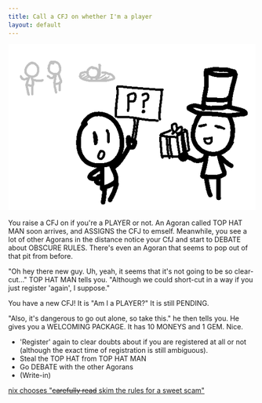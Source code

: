 ```yaml
---
title: Call a CFJ on whether I'm a player
layout: default
---
```



![The player is holding a sign that says "P?" towards a man wearing a tophat, who is presenting a gift to the player. In the background, two players talk and one appears from the hole.](../images/update1.png)

You raise a CFJ on if you're a PLAYER or not. An Agoran called TOP HAT MAN
soon arrives, and ASSIGNS the CFJ to emself. Meanwhile, you see a lot of
other Agorans in the distance notice your CfJ and start to DEBATE about
OBSCURE RULES. There's even an Agoran that seems to pop out of that pit
from before.

"Oh hey there new guy. Uh, yeah, it seems that it's not going to be so
clear-cut..." TOP HAT MAN tells you. "Although we could short-cut in a way
if you just register 'again', I suppose."

You have a new CFJ! It is "Am I a PLAYER?" It is still PENDING.

"Also, it's dangerous to go out alone, so take this." he then tells you. He
gives you a WELCOMING PACKAGE. It has 10 MONEYS and 1 GEM. Nice.

- 'Register' again to clear doubts about if you are registered at all or
not (although the exact time of registration is still ambiguous).
- Steal the TOP HAT from TOP HAT MAN
- Go DEBATE with the other Agorans
- (Write-in)

[nix chooses "~~carefully read~~ skim the rules for a sweet scam"](update2.html)
